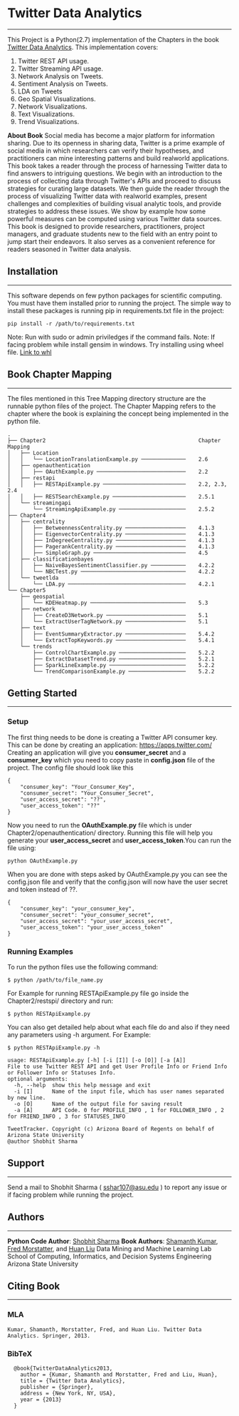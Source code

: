 # Twitter Data Analytics
---
This Project is a Python(2.7) implementation of the Chapters in the book [Twitter Data Analytics](http://tweettracker.fulton.asu.edu/tda/). This implementation covers:
1. Twitter REST API usage.
2. Twitter Streaming API usage.
3. Network Analysis on Tweets.
4. Sentiment Analysis on Tweets.
5. LDA on Tweets
6. Geo Spatial Visualizations.
7. Network Visualizations.
8. Text Visualizations.
9. Trend Visualizations.

**About Book**
Social media has become a major platform for information sharing. Due to its openness in sharing data, Twitter is a prime example of social media in which researchers can verify their hypotheses, and practitioners can mine interesting patterns and build realworld applications. This book takes a reader through the process of harnessing Twitter data to find answers to intriguing questions. We begin with an introduction to the process of collecting data through Twitter's APIs and proceed to discuss strategies for curating large datasets. We then guide the reader through the process of visualizing Twitter data with realworld examples, present challenges and complexities of building visual analytic tools, and provide strategies to address these issues. We show by example how some powerful measures can be computed using various Twitter data sources. This book is designed to provide researchers, practitioners, project managers, and graduate students new to the field with an entry point to jump start their endeavors. It also serves as a convenient reference for readers seasoned in Twitter data analysis.

## Installation
-----
This software depends on few python packages for scientific computing. You must have them installed prior to running the project. 
The simple way to install these packages is running pip in requirements.txt file in the project:
```
pip install -r /path/to/requirements.txt
```
Note: Run with sudo or admin priviledges if the command fails.
Note: If facing problem while install gensim in windows. Try installing using wheel file. [Link to whl](http://www.lfd.uci.edu/~gohlke/pythonlibs/#gensim)

## Book Chapter Mapping
---
The files mentioned in this Tree Mapping directory structure are the runnable python files of the project. The Chapter Mapping refers to the chapter where the book is explaining the concept being implemented in the python file.
```
.
├── Chapter2                                                Chapter Mapping
│   ├── Location
│   │   └── LocationTranslationExample.py ──────────────    2.6
│   ├── openauthentication
│   │   ├── OAuthExample.py ────────────────────────────    2.2
│   ├── restapi
│   │   ├── RESTApiExample.py ──────────────────────────    2.2, 2.3, 2.4
│   │   ├── RESTSearchExample.py ───────────────────────    2.5.1
│   └── streamingapi
│       └── StreamingApiExample.py ─────────────────────    2.5.2
├── Chapter4
│   ├── centrality
│   │   ├── BetweennessCentrality.py ───────────────────    4.1.3
│   │   ├── EigenvectorCentrality.py ───────────────────    4.1.3
│   │   ├── InDegreeCentrality.py ──────────────────────    4.1.3
│   │   ├── PagerankCentrality.py ──────────────────────    4.1.3
│   │   ├── SimpleGraph.py ─────────────────────────────    4.5
│   ├── classificationbayes
│   │   ├── NaiveBayesSentimentClassifier.py ───────────    4.2.2
│   │   └── NBCTest.py ─────────────────────────────────    4.2.2
│   └── tweetlda
│       └── LDA.py ─────────────────────────────────────    4.2.1
└── Chapter5
    ├── geospatial
    │   └── KDEHeatmap.py ──────────────────────────────    5.3
    ├── network
    │   ├── CreateD3Network.py ─────────────────────────    5.1
    │   └── ExtractUserTagNetwork.py ───────────────────    5.1
    ├── text
    │   ├── EventSummaryExtractor.py ───────────────────    5.4.2
    │   └── ExtractTopKeywords.py ──────────────────────    5.4.1
    └── trends
        ├── ControlChartExample.py ─────────────────────    5.2.2
        ├── ExtractDatasetTrend.py ─────────────────────    5.2.1
        ├── SparkLineExample.py ────────────────────────    5.2.2
        └── TrendComparisonExample.py ──────────────────    5.2.2
```
## Getting Started
---
### Setup

The first thing needs to be done is creating a Twitter API consumer key. This can be done by creating an application: https://apps.twitter.com/
Creating an application will give you **consumer_secret** and a **consumer_key** which you need to copy paste in **config.json** file of the project. The config file should look like this
```
{
    "consumer_key": "Your_Consumer_Key", 
    "consumer_secret": "Your_Consumer_Secret", 
    "user_access_secret": "??", 
    "user_access_token": "??"
}
```
Now you need to run the **OAuthExample.py** file which is under Chapter2/openauthentication/ directory. Running this file will help you generate your **user_access_secret** and **user_access_token**.You can run the file using:
```
python OAuthExample.py
```
When you are done with steps asked by OAuthExample.py you can see the config.json file and verify that the config.json will now have the user secret and token instead of ??.
```
{
    "consumer_key": "your_consumer_key", 
    "consumer_secret": "your_consumer_secret", 
    "user_access_secret": "your_user_access_secret",
    "user_access_token": "your_user_access_token"
}
```
### Running Examples
To run the python files use the following command:
```
$ python /path/to/file_name.py
```
For Example for running RESTApiExample.py file go inside the Chapter2/restspi/ directory and run:
```
$ python RESTApiExample.py
```
You can also get detailed help about what each file do and also if they need any parameters using -h argument. For Example:
```
$ python RESTApiExample.py -h

usage: RESTApiExample.py [-h] [-i [I]] [-o [O]] [-a [A]]
File to use Twitter REST API and get User Profile Info or Friend Info or Follower Info or Statuses Info.
optional arguments:
  -h, --help  show this help message and exit
  -i [I]      Name of the input file, which has user names separated by new line.
  -o [O]      Name of the output file for saving result
  -a [A]      API Code. 0 for PROFILE_INFO , 1 for FOLLOWER_INFO , 2 for FRIEND_INFO , 3 for STATUSES_INFO

TweetTracker. Copyright (c) Arizona Board of Regents on behalf of Arizona State University
@author Shobhit Sharma
```
## Support
-----
Send a mail to Shobhit Sharma ( sshar107@asu.edu ) to report any issue or if facing problem while running the project.
## Authors
---
**Python Code Author**: [Shobhit Sharma](https://www.linkedin.com/in/shosharma)
**Book Authors**: [Shamanth Kumar](http://www.public.asu.edu/~skumar34/), [Fred Morstatter](http://www.public.asu.edu/~fmorstat/), and [Huan Liu](http://www.public.asu.edu/~huanliu/)
Data Mining and Machine Learning Lab
School of Computing, Informatics, and Decision Systems Engineering
Arizona State University
## Citing Book
---
### MLA
```
Kumar, Shamanth, Morstatter, Fred, and Huan Liu. Twitter Data Analytics. Springer, 2013.
```
### BibTeX
```
  @book{TwitterDataAnalytics2013,
    author = {Kumar, Shamanth and Morstatter, Fred and Liu, Huan},
    title = {Twitter Data Analytics},
    publisher = {Springer},
    address = {New York, NY, USA},
    year = {2013}
  }
```